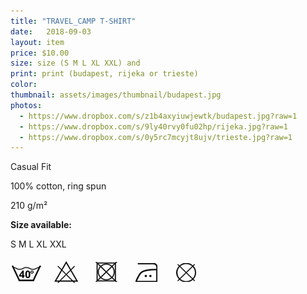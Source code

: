 ```yaml
---
title: "TRAVEL_CAMP T-SHIRT"
date:   2018-09-03
layout: item
price: $10.00
size: size (S M L XL XXL) and
print: print (budapest, rijeka or trieste)
color: 
thumbnail: assets/images/thumbnail/budapest.jpg
photos:
  - https://www.dropbox.com/s/z1b4axyiuwjewtk/budapest.jpg?raw=1
  - https://www.dropbox.com/s/9ly40rvy0fu02hp/rijeka.jpg?raw=1
  - https://www.dropbox.com/s/0y5rc7mcyjt8ujv/trieste.jpg?raw=1
---
```



Casual Fit

100% cotton, ring spun

210 g/m²

**Size available:**

S M L XL XXL

![wash icons](assets/images/icons.png)